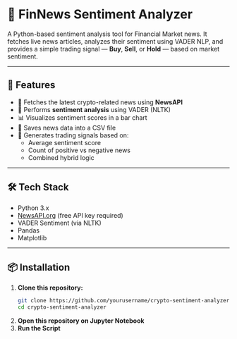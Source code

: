 # 🧠 FinNews Sentiment Analyzer

A Python-based sentiment analysis tool for Financial Market news. It fetches live news articles, analyzes their sentiment using VADER NLP, and provides a simple trading signal — **Buy**, **Sell**, or **Hold** — based on market sentiment.

---

## 🚀 Features

- 🔎 Fetches the latest crypto-related news using **NewsAPI**
- 🧠 Performs **sentiment analysis** using VADER (NLTK)
- 📊 Visualizes sentiment scores in a bar chart
- 📁 Saves news data into a CSV file
- 🧾 Generates trading signals based on:
  - Average sentiment score
  - Count of positive vs negative news
  - Combined hybrid logic

---

## 🛠 Tech Stack

- Python 3.x  
- [NewsAPI.org](https://newsapi.org) (free API key required)  
- VADER Sentiment (via NLTK)  
- Pandas  
- Matplotlib  

---

## 📦 Installation

1. **Clone this repository:**
   ```bash
   git clone https://github.com/yourusername/crypto-sentiment-analyzer.git
   cd crypto-sentiment-analyzer
2. **Open this repository on Jupyter Notebook**
3. **Run the Script**
